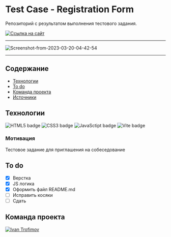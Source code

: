 # Test Case - Registration Form
Репозиторий с результатом выполнения тестового задания.

[![Ссылка на сайт](https://img.shields.io/badge/-WEBSITE-%23222222?logo=GitHub%20Pages)](https://impudens.github.io/test_case_registration_form/)

***

<img src="https://i.ibb.co/ZMNv3YC/Screenshot-from-2023-03-30-17-41-02.png" alt="Screenshot-from-2023-03-20-04-42-54" border="0">

***

## Содержание
- [Технологии](#технологии)
- [To do](#to-do)
- [Команда проекта](#команда-проекта)
- [Источники](#Источники)

## Технологии

![HTML5 badge](https://img.shields.io/badge/-HTML5-%23003?logo=html5)
![CSS3 badge](https://img.shields.io/badge/-CSS3-%23003?logo=CSS3&logoColor=%231572B6)
![JavaSctipt badge](https://img.shields.io/badge/-JavaScript-%23003?color=%23003&logo=JavaScript&logoColot=%23F7DF1E)
![Vite badge](https://img.shields.io/badge/-Vite-%23003?color=%23FFC119&logo=vite)

### Мотивация
Тестовое задание для приглашения на собеседование

## To do
- [x] Верстка
- [x] JS логика
- [x] Оформить файл README.md
- [ ] Исправить косяки
- [ ] Сдать

## Команда проекта
[![Ivan Trofimov](https://img.shields.io/badge/-Ivan%20Trofimov-black?logo=GitHub)](https://github.com/impudens)


